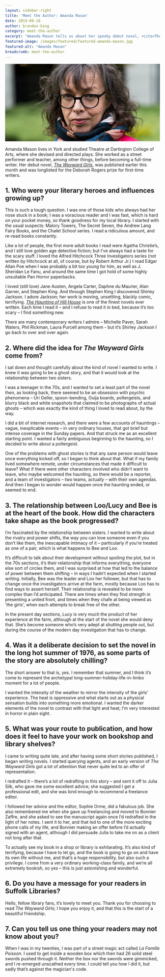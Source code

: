 ```yaml
---
layout: sidebar-right
title: 'Meet the Author: Amanda Mason'
date: 2019-09-10
author: brandon-king
category: meet-the-author
excerpt: "Amanda Mason tells us about her spooky debut novel, <cite>The Wayward Girls</cite> and her journey to publication."
featured-image: /images/featured/featured-amanda-mason.jpg
featured-alt: "Amanda Mason"
breadcrumb: meet-the-author
---
```


![Amanda Mason](/images/featured/featured-amanda-mason.jpg)

Amanda Mason lives in York and studied Theatre at Dartington College of Arts, where she devised and directed plays. She worked as a street performer and teacher, among other things, before becoming a full-time writer. Her debut novel, [<cite>The Wayward Girls</cite>](https://suffolk.spydus.co.uk/cgi-bin/spydus.exe/ENQ/OPAC/BIBENQ?BRN=2608096), was published earlier this month and was longlisted for the Deborah Rogers prize for first-time writers.

## 1. Who were your literary heroes and influences growing up?

This is such a tough question. I was one of those kids who always had her nose stuck in a book; I was a voracious reader and I was fast, which is hard on your pocket money, so thank goodness for my local library. I started with the usual suspects: Malory Towers, The Secret Seven, the Andrew Lang Fairy Books, and the Chalet School series. I read a ridiculous amount, and re-read books constantly.

Like a lot of people, the first more adult books I read were Agatha Christie’s, and I still love golden age detective fiction; but I’ve always had a taste for the scary stuff. I loved the Alfred Hitchcock Three Investigators series (not written by Hitchcock at all, of course, but by Robert Arthur Jr.) I read Edgar Allan Poe when I was probably a bit too young for him, as well as J. Sheridan Le Fanu, and around the same time I got hold of some highly unsuitable Pan Horror paperbacks.

I loved (still love) Jane Austen, Angela Carter, Daphne du Maurier, Alan Garner, and Stephen King. And through Stephen King I discovered Shirley Jackson. I adore Jackson; her work is moving, unsettling, blackly comic, terrifying. [<cite>The Haunting of Hill House</cite>](https://suffolk.spydus.co.uk/cgi-bin/spydus.exe/ENQ/OPAC/BIBENQ?BRN=53714) is one of the finest novels ever written. Each time I read it – and I refuse to read it in bed, because it’s too scary – I find something new.

There are many contemporary writers I admire – Michelle Paver, Sarah Waters, Phil Rickman, Laura Purcell among them - but it’s Shirley Jackson I go back to over and over again.

## 2. Where did the idea for <cite>The Wayward Girls</cite> come from?

I sat down and thought carefully about the kind of novel I wanted to write. I knew it was going to be a ghost story, and that it would look at the relationship between two sisters.

I was a teenager in the 70s, and I wanted to set a least part of the novel then, as looking back, there seemed to be an obsession with psychic phenomena – Uri Geller, spoon-bending, Ouija boards, poltergeists, and blurry black and white snapshots that claimed to be photographs of actual ghosts – which was exactly the kind of thing I loved to read about, by the way.

I did a bit of internet research, and there were a few accounts of hauntings – vague, inexplicable events – in very ordinary houses, that got brief but intense coverage in the Sunday papers. And that struck me as an excellent starting point. I wanted a fairly ambiguous beginning to the haunting, so I decided to write about a poltergeist.

One of the problems with ghost stories is that any sane person would leave once everything kicked off, so I began to think about that. What if my family lived somewhere remote, under circumstances that made it difficult to leave? What if there were other characters involved who didn’t want to leave, who maybe welcomed the haunting, so there would be a reporter, and a team of investigators – two teams, actually – with their own agendas. And then I began to wonder would happen once the haunting ended, or seemed to end.

## 3. The relationship between Loo/Lucy and Bee is at the heart of the book. How did the characters take shape as the book progressed?

I’m fascinated by the relationship between sisters. I wanted to write about the rivalry and power shifts, the way you can love someone even if you don’t like them, the inescapable intimacy of it – particularly if you’re treated as one of a pair, which is what happens to Bee and Loo.

It’s difficult to talk about their development without spoiling the plot, but in the 70s sections, it’s their relationship that informs everything, everyone else sort of circles them, and I was surprised at how that led to the balance of power between them shifting – in ways I hadn’t expected when I started writing. Initially, Bee was the leader and Loo her follower, but that has to change once the investigators arrive at the farm, mostly because Loo has to find ways to assert herself. Their relationship is revealed to be more complex than I’d anticipated. There are times when they find strength in presenting a united front, and times when they chafe at being viewed as 'the girls', when each attempts to break free of the other.

In the present day sections, Lucy is very much the product of her experience at the farm, although at the start of the novel she would deny that. She’s become someone who’s very adept at shutting people out, but during the course of the modern day investigation that has to change.

## 4. Was it a deliberate decision to set the novel in the long hot summer of 1976, as some parts of the story are absolutely chilling?

The short answer to that is, yes. I remember that summer, and I think it’s come to represent the archetypal long-summer-holiday-life-in-limbo moment for a lot of people.

I wanted the intensity of the weather to mirror the intensity of the girls’ experience. The heat is oppressive and what starts out as a physical sensation builds into something more emotional. I wanted the darker elements of the novel to contrast with that light and heat; I’m very interested in horror in plain sight.

## 5. What was your route to publication, and how does it feel to have your work on bookshop and library shelves?

I came to writing quite late, and after having some short stories published, I began writing novels. I started querying agents, and an early version of <cite>The Wayward Girls</cite> got a lot of attention that never quite led to an offer of representation.

I redrafted it – there’s a lot of redrafting in this story – and sent it off to Julia Silk, who gave me some excellent advice; she suggested I get a professional edit, and she was kind enough to recommend a freelance editor.

I followed her advice and the editor, Sophie Orme, did a fabulous job. She also remembered me when she gave up freelancing and moved to Bonnier Zaffre, and she asked to see the manuscript again once I’d redrafted in the light of her notes. I sent it to her, and that led to one of the more exciting phone calls of my life, and Bonnier making an offer before I’d actually signed with an agent, although I did persuade Julia to take me on as a client not long after that.

To actually see my book in a shop or library is exhilarating. It’s also kind of terrifying, because I have to let go, and the book is going to go on and have its own life without me, and that’s a huge responsibility, but also such a privilege. I come from a very ordinary working-class family, and we’re all extremely bookish, so yes – this is just astonishing and wonderful.

## 6. Do you have a message for your readers in Suffolk Libraries?

Hello, fellow library fans, it’s lovely to meet you. Thank you for choosing to read <cite>The Wayward Girls</cite>; I hope you enjoy it, and that this is the start of a beautiful friendship.

## 7. Can you tell us one thing your readers may not know about you?

When I was in my twenties, I was part of a street magic act called <cite>La Famille Poisson</cite>. I used to get inside a wooden box which then had 26 solid steel swords pushed through it. Neither the box nor the swords were gimmicked, and I re-emerged unscathed every time. I could tell you how I did it, but sadly that’s against the magician's code.
